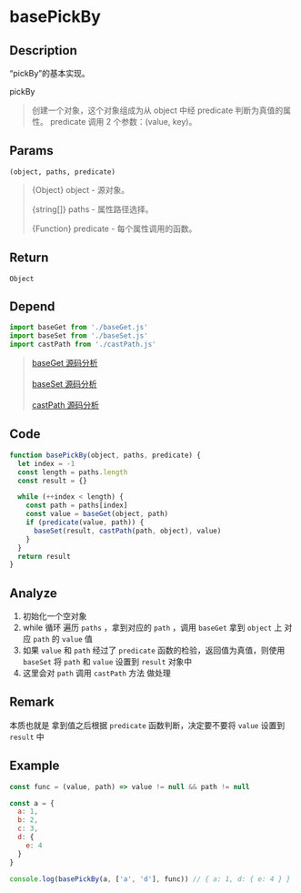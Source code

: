 # basePickBy 

## Description 
“pickBy”的基本实现。

pickBy
> 创建一个对象，这个对象组成为从 object 中经 predicate 判断为真值的属性。 predicate 调用 2 个参数：(value, key)。
>

## Params
`(object, paths, predicate)`
> {Object} object - 源对象。
>
> {string[]} paths - 属性路径选择。
>
> {Function} predicate - 每个属性调用的函数。
>

## Return
`Object`
## Depend
```js
import baseGet from './baseGet.js'
import baseSet from './baseSet.js'
import castPath from './castPath.js'
```
> [baseGet 源码分析](./baseGet.md)
> <br/>
> <br/>
> [baseSet 源码分析](./baseSet.md)
> <br/>
> <br/>
> [castPath 源码分析](./castPath.md)
>

## Code
```js
function basePickBy(object, paths, predicate) {
  let index = -1
  const length = paths.length
  const result = {}

  while (++index < length) {
    const path = paths[index]
    const value = baseGet(object, path)
    if (predicate(value, path)) {
      baseSet(result, castPath(path, object), value)
    }
  }
  return result
}
```
## Analyze
1. 初始化一个空对象
2. while 循环 遍历 `paths` ，拿到对应的 `path` ，调用 `baseGet` 拿到 `object` 上 对应 `path` 的 `value` 值
3. 如果 `value` 和 `path` 经过了 `predicate` 函数的检验，返回值为真值，则使用 `baseSet` 将  `path` 和 `value` 设置到 `result` 对象中
4. 这里会对 `path` 调用 `castPath` 方法 做处理
## Remark
本质也就是 拿到值之后根据 `predicate` 函数判断，决定要不要将 `value` 设置到 `result` 中
## Example
```js
const func = (value, path) => value != null && path != null

const a = {
  a: 1,
  b: 2,
  c: 3,
  d: {
    e: 4
  }
}

console.log(basePickBy(a, ['a', 'd'], func)) // { a: 1, d: { e: 4 } }
```

